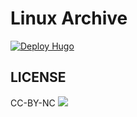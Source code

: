 # Linux Archive 
[![Deploy Hugo](https://github.com/Linux-CN/archive/actions/workflows/hugo.yml/badge.svg)](https://github.com/Linux-CN/archive/actions/workflows/hugo.yml)

## LICENSE
CC-BY-NC
![](https://mirrors.creativecommons.org/presskit/buttons/88x31/png/by-nc.png)
